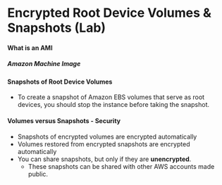 # Encrypted Root Device Volumes & Snapshots (Lab)

#### What is an AMI 
##### Amazon Machine Image

#### Snapshots of Root Device Volumes
* To create a snapshot of Amazon EBS volumes that serve as root devices, you should stop the instance before taking the snapshot.

#### Volumes versus Snapshots - Security
* Snapshots of encrypted volumes are encrypted automatically
* Volumes restored from encrypted snapshots are encrypted automatically
* You can share snapshots, but only if they are **unencrypted**.
    * These snapshots can be shared with other AWS accounts made public.
    